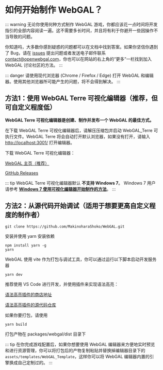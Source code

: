# 如何开始制作 WebGAL？

::: warning
无论你使用何种方式制作 WebGAL 游戏，你都应该花一点时间将开发指引的全部内容阅读一遍。这不需要多长时间，并且将有利于你避开一些因操作不当导致的问题。

你知道吗，大多数你感到疑惑的问题都可以在文档中找到答案。如果你坚信你遇到了 Bug，请在 [issues](https://github.com/MakinoharaShoko/WebGAL/issues) 提出问题或者发送电子邮件联系 <contact@openwebgal.com>，你也可以在网站的右上角的“更多”一栏找到加入 WebGAL 讨论社区的方法。
:::

::: danger
请使用现代浏览器 (Chrome / Firefox / Edge) 打开 WebGAL 和编辑器。使用其他浏览器所可能产生的问题，将不会得到解决。
:::

## 方法1：使用 WebGAL Terre 可视化编辑器（推荐，但可自定义程度低）

**WebGAL Terre 可视化编辑器是创建、制作并发布一个 WebGAL 的最佳方式。**

在下载 WebGAL Terre 可视化编辑器后，请解压压缩包并启动 WebGAL_Terre 可执行文件。WebGAL Terre 将会自动打开默认浏览器，如果没有打开，请输入 [http://localhost:3001/](http://localhost:3001/) 打开编辑器。

下载 WebGAL Terre 可视化编辑器：

[WebGAL 主页（推荐）](https://openwebgal.com/zh-cn/download/)

[GitHub Releases](https://github.com/MakinoharaShoko/WebGAL_Terre/releases)

::: tip
WebGAL Terre 可视化编辑器默认 **不支持 Windows 7**。
Windows 7 用户请参考 **[Windows 7 使用可视化编辑器开始制作的方法](./win7)**。
:::

## 方法2：从源代码开始调试（适用于想要更高自定义程度的制作者）

``` shell
git clone https://github.com/MakinoharaShoko/WebGAL.git
```

安装并使用 yarn 安装依赖

``` shell
npm install yarn -g
yarn
```

WebGAL 使用 vite 作为打包与调试工具，你可以通过运行以下脚本启动开发服务器

``` shell
yarn dev
```

推荐使用 VS Code 进行开发，并使用插件来实现语法高亮：

[语法高亮插件的商店地址](https://marketplace.visualstudio.com/items?itemName=c6h5-no2.webgal-script-basics)

[语法高亮插件的源代码仓库](https://github.com/C6H5-NO2/webgal-script-basics)

如果你要打包，请使用

``` shell
yarn build
```

打包产物在 packages/webgal/dist 目录下

::: tip
在你完成游戏配置后，如果你想要使用 WebGAL 编辑器来方便地实时预览和进行资源管理，你可以将打包后的产物复制粘贴并替换掉编辑器目录下的 `assets/templates/WebGAL_Template`，这样你可以将 WebGAL 编辑器内置的引擎换成自己定制过的。
:::

